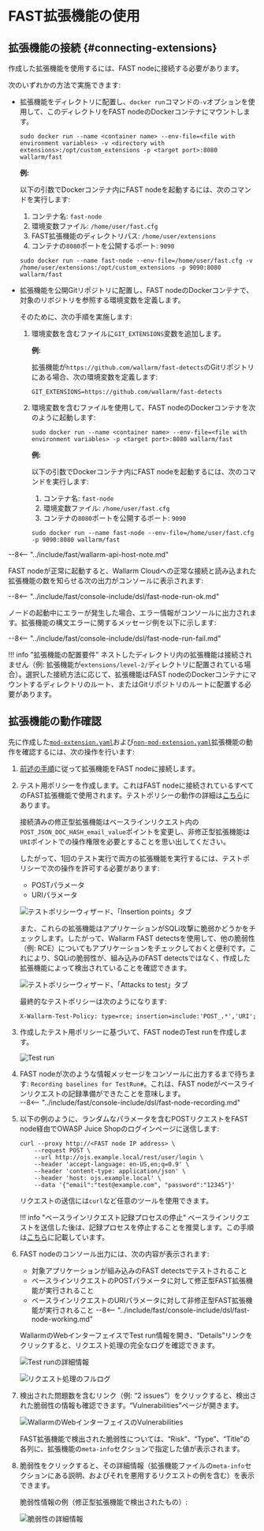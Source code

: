 [link-points]:                  points/intro.md
[link-stop-recording]:          ../qsg/test-run.md#2-execute-the-https-baseline-request-you-created-earlier 

[doc-mod-extension]:            extensions-examples/mod-extension.md
[doc-non-mod-extension]:        extensions-examples/non-mod-extension.md
[doc-testpolicy]:               logic.md

[img-test-policy-insertion-points]:      ../../images/fast/dsl/common/using-extensions/tp_insertion_points.png
[img-test-policy-attacks]:              ../../images/fast/dsl/common/using-extensions/tp_attacks_test.png
[img-test-run]:                 ../../images/fast/dsl/common/using-extensions/create_testrun.png
[img-testrun-details]:          ../../images/fast/dsl/common/using-extensions/testrun_details.png
[img-log]:                      ../../images/fast/dsl/common/using-extensions/log.png
[img-vulns]:                    ../../images/fast/dsl/common/using-extensions/vulnerabilities.png
[img-vuln-details-mod]:             ../../images/fast/dsl/common/using-extensions/vuln_details-mod.png

[anchor-connect-extension]:     #connecting-extensions

# FAST拡張機能の使用

## 拡張機能の接続 {#connecting-extensions}

作成した拡張機能を使用するには、FAST nodeに接続する必要があります。

次のいずれかの方法で実施できます:
* 拡張機能をディレクトリに配置し、`docker run`コマンドの`-v`オプションを使用して、このディレクトリをFAST nodeのDockerコンテナにマウントします。
    
    ```
    sudo docker run --name <container name> --env-file=<file with environment variables> -v <directory with extensions>:/opt/custom_extensions -p <target port>:8080 wallarm/fast
    ```
    
    **例:**
    
    以下の引数でDockerコンテナ内にFAST nodeを起動するには、次のコマンドを実行します:

    1.  コンテナ名: `fast-node`
    2.  環境変数ファイル: `/home/user/fast.cfg`
    3.  FAST拡張機能のディレクトリパス: `/home/user/extensions`
    4.  コンテナの`8080`ポートを公開するポート: `9090`

    ```
    sudo docker run --name fast-node --env-file=/home/user/fast.cfg -v /home/user/extensions:/opt/custom_extensions -p 9090:8080 wallarm/fast
    ```

* 拡張機能を公開Gitリポジトリに配置し、FAST nodeのDockerコンテナで、対象のリポジトリを参照する環境変数を定義します。
    
    そのために、次の手順を実施します:
    
    1.  環境変数を含むファイルに`GIT_EXTENSIONS`変数を追加します。

        **例:**
        
        拡張機能が`https://github.com/wallarm/fast-detects`のGitリポジトリにある場合、次の環境変数を定義します:
        
        ```
        GIT_EXTENSIONS=https://github.com/wallarm/fast-detects
        ```  
    
    2.  環境変数を含むファイルを使用して、FAST nodeのDockerコンテナを次のように起動します:
        
        ```
        sudo docker run --name <container name> --env-file=<file with environment variables> -p <target port>:8080 wallarm/fast
        ```
        
        **例:**
        
        以下の引数でDockerコンテナ内にFAST nodeを起動するには、次のコマンドを実行します:

        1.  コンテナ名: `fast-node`
        2.  環境変数ファイル: `/home/user/fast.cfg`
        3.  コンテナの`8080`ポートを公開するポート: `9090`
        
        ```
        sudo docker run --name fast-node --env-file=/home/user/fast.cfg -p 9090:8080 wallarm/fast
        ```

--8<-- "../include/fast/wallarm-api-host-note.md"

 FAST nodeが正常に起動すると、Wallarm Cloudへの正常な接続と読み込まれた拡張機能の数を知らせる次の出力がコンソールに表示されます:

--8<-- "../include/fast/console-include/dsl/fast-node-run-ok.md"

ノードの起動中にエラーが発生した場合、エラー情報がコンソールに出力されます。拡張機能の構文エラーに関するメッセージ例を以下に示します:

--8<-- "../include/fast/console-include/dsl/fast-node-run-fail.md"

!!! info "拡張機能の配置要件"
    ネストしたディレクトリ内の拡張機能は接続されません（例: 拡張機能が`extensions/level-2/`ディレクトリに配置されている場合）。選択した接続方法に応じて、拡張機能はFAST nodeのDockerコンテナにマウントするディレクトリのルート、またはGitリポジトリのルートに配置する必要があります。

## 拡張機能の動作確認

先に作成した[`mod-extension.yaml`][doc-mod-extension]および[`non-mod-extension.yaml`][doc-non-mod-extension]拡張機能の動作を確認するには、次の操作を行います:

1.  [前述の手順][anchor-connect-extension]に従って拡張機能をFAST nodeに接続します。

2.  テスト用ポリシーを作成します。これはFAST nodeに接続されているすべてのFAST拡張機能で使用されます。テストポリシーの動作の詳細は[こちら][doc-testpolicy]にあります。

    接続済みの修正型拡張機能はベースラインリクエスト内の`POST_JSON_DOC_HASH_email_value`ポイントを変更し、非修正型拡張機能は`URI`ポイントでの操作権限を必要とすることを思い出してください。
    
    したがって、1回のテスト実行で両方の拡張機能を実行するには、テストポリシーで次の操作を許可する必要があります:
    
    * POSTパラメータ
    * URIパラメータ
    
    ![テストポリシーウィザード、「Insertion points」タブ][img-test-policy-insertion-points]
    
    また、これらの拡張機能はアプリケーションがSQLi攻撃に脆弱かどうかをチェックします。したがって、Wallarm FAST detectsを使用して、他の脆弱性（例: RCE）についてもアプリケーションをチェックしておくと便利です。これにより、SQLiの脆弱性が、組み込みのFAST detectsではなく、作成した拡張機能によって検出されていることを確認できます。 
    
    ![テストポリシーウィザード、「Attacks to test」タブ][img-test-policy-attacks]
    
    最終的なテストポリシーは次のようになります:
    
    ```
    X-Wallarm-Test-Policy: type=rce; insertion=include:'POST_.*','URI';
    ```

3.  作成したテスト用ポリシーに基づいて、FAST nodeのTest runを作成します。
    
    ![Test run][img-test-run]

4.  FAST nodeが次のような情報メッセージをコンソールに出力するまで待ちます: `Recording baselines for TestRun#`。これは、FAST nodeがベースラインリクエストの記録準備ができたことを意味します。<br>
--8<-- "../include/fast/console-include/dsl/fast-node-recording.md"

5.  以下の例のように、ランダムなパラメータを含むPOSTリクエストをFAST node経由でOWASP Juice Shopのログインページに送信します:
    
    ```
    curl --proxy http://<FAST node IP address> \
        --request POST \
        --url http://ojs.example.local/rest/user/login \
        --header 'accept-language: en-US,en;q=0.9' \
        --header 'content-type: application/json' \
        --header 'host: ojs.example.local' \
        --data '{"email":"test@example.com", "password":"12345"}'
    ```
    
    リクエストの送信には`curl`など任意のツールを使用できます。
    
    !!! info "ベースラインリクエスト記録プロセスの停止"
        ベースラインリクエストを送信した後は、記録プロセスを停止することを推奨します。この手順は[こちら][link-stop-recording]に記載しています。

6.  FAST nodeのコンソール出力には、次の内容が表示されます:  

    * 対象アプリケーションが組み込みのFAST detectsでテストされること
    * ベースラインリクエストのPOSTパラメータに対して修正型FAST拡張機能が実行されること
    * ベースラインリクエストのURIパラメータに対して非修正型FAST拡張機能が実行されること
    --8<-- "../include/fast/console-include/dsl/fast-node-working.md"

    WallarmのWebインターフェイスでTest run情報を開き、“Details”リンクをクリックすると、リクエスト処理の完全なログを確認できます。
    
    ![Test runの詳細情報][img-testrun-details]
    
    ![リクエスト処理のフルログ][img-log]

7.  検出された問題数を含むリンク（例: “2 issues”）をクリックすると、検出された脆弱性の情報も確認できます。“Vulnerabilities”ページが開きます。

    ![WallarmのWebインターフェイスのVulnerabilities][img-vulns]
    
    FAST拡張機能で検出された脆弱性については、“Risk”、“Type”、“Title”の各列に、拡張機能の`meta-info`セクションで指定した値が表示されます。

8.  脆弱性をクリックすると、その詳細情報（拡張機能ファイルの`meta-info`セクションにある説明、およびそれを悪用するリクエストの例を含む）を表示できます。

    脆弱性情報の例（修正型拡張機能で検出されたもの）:
    
    ![脆弱性の詳細情報][img-vuln-details-mod]